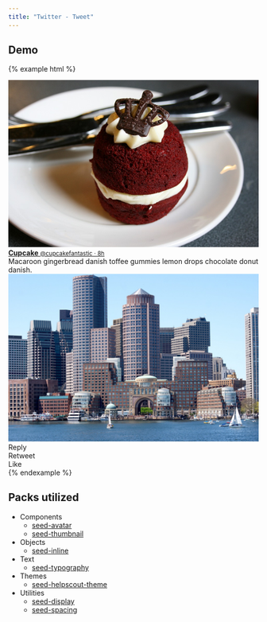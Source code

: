 ```yaml
---
title: "Twitter - Tweet"
---
```


## Demo

{% example html %}
<div class="c-card u-pad-3">
  <div class="o-flexy o-flexy--top">
    <div class="o-flexy__item u-mrg-r-3">
      <a href="#" class="c-avatar">
        <img src="/images/examples/cupcake.jpg" class="c-avatar__image">
      </a>
    </div>
    <div class="o-flexy__block">
      <a href="#" class="u-d-block tx-lh-reset u-mrg-b-1">
        <strong class="t-tx-black">
          Cupcake
        </strong>
        <small class="t-tx-charcoal-200">
          @cupcakefantastic &middot; 8h
        </small>
      </a>
      <div class="u-mrg-b-1">
        Macaroon gingerbread danish toffee gummies lemon drops chocolate donut danish.
        <div class="c-card u-mrg-v-2">
          <img src="/images/examples/boston-001.jpg">
        </div>
      </div>
      <div class="o-inline t-tx-charcoal-200">
        <div class="o-inline__item u-pad-r-4">
          <span class="tx-12">
            Reply
          </span>
        </div>
        <div class="o-inline__item u-pad-r-4">
          <span class="tx-12">
            Retweet
          </span>
        </div>
        <div class="o-inline__item u-pad-r-4">
          <span class="tx-12">
            Like
          </span>
        </div>
      </div>
    </div>
  </div>
</div>
{% endexample %}


## Packs utilized

* Components
  * [seed-avatar](/seed/packs/seed-avatar)
  * [seed-thumbnail](/seed/packs/seed-thumbnail)
* Objects
  * [seed-inline](/seed/packs/seed-inline)
* Text
  * [seed-typography](/seed/packs/seed-typography)
* Themes
  * [seed-helpscout-theme](/seed/packs/seed-helpscout-theme)
* Utilities
  * [seed-display](/seed/packs/seed-display)
  * [seed-spacing](/seed/packs/seed-spacing)
